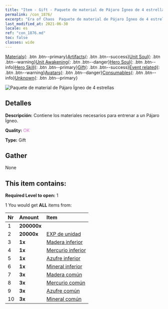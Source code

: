 ```yaml
---
title: "Item - Gift - Paquete de material de Pájaro Ígneo de 4 estrellas"
permalink: /con_1876/
excerpt: "Era of Chaos  Paquete de material de Pájaro Ígneo de 4 estrellas"
last_modified_at: 2021-06-30
locale: es
ref: "con_1876.md"
toc: false
classes: wide
---
```

 [Materials](/ItemsES/){: .btn .btn--primary}[Artifacts](/ItemsES/Artifacts/){: .btn .btn--success}[Unit Soul](/ItemsES/UnitSoul/){: .btn .btn--warning}[Unit Awakening](/ItemsES/UnitAwakening/){: .btn .btn--danger}[Hero Soul](/ItemsES/HeroSoul/){: .btn .btn--info}[Hero Skill](/ItemsES/HeroSkill/){: .btn .btn--primary}[Gift](/ItemsES/Gift/){: .btn .btn--success}[Event related](/ItemsES/Events/){: .btn .btn--warning}[Avatars](/ItemsES/Avatars/){: .btn .btn--danger}[Consumables](/ItemsES/Consumables/){: .btn .btn--info}[Unknown](/ItemsES/Unknown/){: .btn .btn--primary}

 ![Paquete de material de Pájaro Ígneo de 4 estrellas](/images/t/i_907499.png)

## Detalles
 **Descripción:** Contiene los materiales necesarios para entrenar a un Pájaro Ígneo.

 **Quality:** <span style="color: #DA70D6">OK</span>

 **Type:** Gift

## Gather

  None

## This item contains:

 **Required Level to open:** 1

 1 You would get **ALL** items  from:

  | Nr | Amount |     Item    |
  |:---|:-------|:------------|
  | 1 |  **200000x** | <i class="fas fa-coins"/> |  | 
  | 2 |  **20000x** | [EXP de unidad](/ItemsES/con_902/) |  | 
  | 3 |  **1x** | [Madera inferior](/ItemsES/mat_1/) |  | 
  | 4 |  **1x** | [Mercurio inferior](/ItemsES/mat_2/) |  | 
  | 5 |  **1x** | [Azufre inferior](/ItemsES/mat_3/) |  | 
  | 6 |  **1x** | [Mineral inferior](/ItemsES/mat_1/) |  | 
  | 7 |  **3x** | [Madera común](/ItemsES/mat_7/) |  | 
  | 8 |  **3x** | [Mercurio común](/ItemsES/mat_8/) |  | 
  | 9 |  **3x** | [Azufre común](/ItemsES/mat_9/) |  | 
  | 10 |  **3x** | [Mineral común](/ItemsES/mat_6/) |  | 
